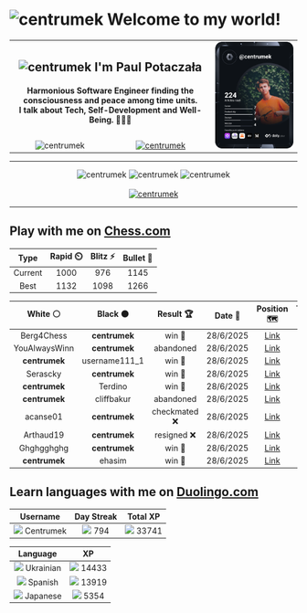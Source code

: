 <h1>
  <img
    src="https://emojis.slackmojis.com/emojis/images/1531849430/4246/blob-sunglasses.gif"
    width="30"
    alt="centrumek"
  />
  Welcome to my world!
</h1>

<table>
  <tbody>
    <tr>
      <td align="center" width="70%" colspan="2">
        <h2>
          <img
            src="https://raw.githubusercontent.com/MartinHeinz/MartinHeinz/master/wave.gif"
            width="30px"
            alt="centrumek"
          />
          I'm Paul Potaczała
        </h2>
        <h4>
          Harmonious Software Engineer finding the consciousness and peace among time units.
          <br/>
          I talk about Tech, Self-Development and Well-Being. 🌿🧘🚀
        </h4>
      </td>
      <td width="30%" rowspan="2">
        <a href="https://app.daily.dev/centrumek">
          <img
            src="./devcard.svg"
            alt="centrumek"
          />
        </a>
      </td>
    </tr>
    <tr align="center">
      <td>
        <img
          src="https://komarev.com/ghpvc/?username=centrumek&label=visitors&color=0e75b6&style=flat"
          alt="centrumek"
        >
      </td>
      <td>
        <a href="https://stackoverflow.com/users/14496012/centrumek">
          <img
            src="https://stackoverflow.com/users/flair/14496012.png?theme=dark"
            alt="centrumek"
          >
        </a>
      </td>
    </tr>
  </tbody>
</table>

---
<div align="center">
  <img 
    src="https://github-readme-stats.vercel.app/api?username=centrumek&show_icons=true&count_private=true&theme=dark&hide_border=true&hide=issues,contribs&bg_color=00000000"
    alt="centrumek"
  />
  <img
    src="https://github-readme-stats.vercel.app/api/top-langs/?username=centrumek&layout=compact&hide_border=true&theme=dark&bg_color=00000000&langs_count=6&exclude_repo=air-statistic-app"
    alt="centrumek"
  />
  <img 
    src="https://github-readme-streak-stats.herokuapp.com?user=centrumek&theme=dark&hide_border=true&background=FFFFFF00"
    alt="centrumek"
  />
  <br/>
  <br/>
  <a href="https://www.buymeacoffee.com/centrumek">
    <img
      src="https://cdn.buymeacoffee.com/buttons/v2/default-orange.png"
      height="50"
      width="210"
      alt="centrumek"
    />
  </a>
</div>

---

## Play with me on [Chess.com](https://www.chess.com/member/centrumek)

<div align="center">
<!--START_SECTION:chessStats-->
<!-- Automatically generated with https://github.com/Balastrong/chess-stats-action -->

| Type | Rapid ⏲️ | Blitz ⚡ | Bullet 🔫 |
|:---:|:---:|:---:|:---:|
| Current | 1000 | 976 | 1145 |
| Best | 1132 | 1098 | 1266 |

| White ⚪ | Black ⚫ | Result 🏆 | Date 📅 | Position 🗺️ | Type 🕕 |
|:---:|:---:|:---:|:---:|:---:|:---:|
| Berg4Chess | **centrumek** | win 🥇 | 28/6/2025 | <a href="http://www.ee.unb.ca/cgi-bin/tervo/fen.pl?select=8/6n1/R7/5kP1/3PpP2/5r2/5K2/8 w - - 3 45">Link</a> | Blitz |
| YouAlwaysWinn | **centrumek** | abandoned  | 28/6/2025 | <a href="http://www.ee.unb.ca/cgi-bin/tervo/fen.pl?select=3Q4/p7/8/k1p1P3/2B2p2/P4P1P/2P3P1/2K5 b - - 0 36">Link</a> | Blitz |
| **centrumek** | username111_1 | win 🥇 | 28/6/2025 | <a href="http://www.ee.unb.ca/cgi-bin/tervo/fen.pl?select=8/8/1k6/8/1KN5/1P6/p7/R7 b - - 2 56">Link</a> | Blitz |
| Serascky | **centrumek** | win 🥇 | 28/6/2025 | <a href="http://www.ee.unb.ca/cgi-bin/tervo/fen.pl?select=8/8/7r/5pk1/7R/6P1/5K2/7q b - - 1 51">Link</a> | Blitz |
| **centrumek** | Terdino | win 🥇 | 28/6/2025 | <a href="http://www.ee.unb.ca/cgi-bin/tervo/fen.pl?select=4k3/4R3/p2Bp1p1/r2p1p1p/3P1P1P/4PKP1/8/8 b - - 3 56">Link</a> | Blitz |
| **centrumek** | cliffbakur | abandoned  | 28/6/2025 | <a href="http://www.ee.unb.ca/cgi-bin/tervo/fen.pl?select=1rq3k1/6p1/4R2p/5p2/3Pp3/4P1P1/5PKP/8 w - - 2 32">Link</a> | Blitz |
| acanse01 | **centrumek** | checkmated ❌ | 28/6/2025 | <a href="http://www.ee.unb.ca/cgi-bin/tervo/fen.pl?select=6r1/5p1p/4bp2/8/2kQ4/2N3P1/PPq2P1P/R2R2K1 b - - 5 23">Link</a> | Blitz |
| Arthaud19 | **centrumek** | resigned ❌ | 28/6/2025 | <a href="http://www.ee.unb.ca/cgi-bin/tervo/fen.pl?select=rn2kbnr/ppp3pp/3p1p2/4p3/2BPPB2/2P2Q2/PP3PPP/RN3RK1 b kq - 0 8">Link</a> | Blitz |
| Ghghgghghg | **centrumek** | win 🥇 | 28/6/2025 | <a href="http://www.ee.unb.ca/cgi-bin/tervo/fen.pl?select=8/3K4/3n4/4b1k1/8/8/5p2/8 w - - 0 75">Link</a> | Blitz |
| **centrumek** | ehasim | win 🥇 | 28/6/2025 | <a href="http://www.ee.unb.ca/cgi-bin/tervo/fen.pl?select=7R/5p1k/6p1/8/2p5/p4rPK/8/B7 b - - 3 42">Link</a> | Blitz |

<!--END_SECTION:chessStats-->
</div>

## Learn languages with me on [Duolingo.com](https://www.duolingo.com/profile/Centrumek)

<div align="center">
<!--START_SECTION:duolingoStats-->
<!-- Automatically generated with https://github.com/centrumek/duolingo-readme-stats-->

| Username | Day Streak | Total XP |
|:---:|:---:|:---:|
| <img src="https://raw.githubusercontent.com/centrumek/duolingo-readme-stats/main/assets/duolingo.png" height="12"> Centrumek | <img src="https://raw.githubusercontent.com/centrumek/duolingo-readme-stats/main/assets/streakfrozen.svg" height="12"> 794 | <img src="https://raw.githubusercontent.com/centrumek/duolingo-readme-stats/main/assets/xp.svg" height="12"> 33741 | <img src="https://raw.githubusercontent.com/centrumek/duolingo-readme-stats/main/assets/xp.svg" height="12"> 0 |

| Language | XP |
|:---:|:---:|
| <img src="https://raw.githubusercontent.com/centrumek/duolingo-readme-stats/main/assets/langs/ukrainian.svg" height="12"> Ukrainian | <img src="https://raw.githubusercontent.com/centrumek/duolingo-readme-stats/main/assets/xp.svg" height="12"> 14433 |
| <img src="https://raw.githubusercontent.com/centrumek/duolingo-readme-stats/main/assets/langs/spanish.svg" height="12"> Spanish | <img src="https://raw.githubusercontent.com/centrumek/duolingo-readme-stats/main/assets/xp.svg" height="12"> 13919 |
| <img src="https://raw.githubusercontent.com/centrumek/duolingo-readme-stats/main/assets/langs/japanese.svg" height="12"> Japanese | <img src="https://raw.githubusercontent.com/centrumek/duolingo-readme-stats/main/assets/xp.svg" height="12"> 5354 |

<!--END_SECTION:duolingoStats-->
</div>
<!--
**centrumek/centrumek** is a ✨ _special_ ✨ repository because its `README.md` (this file) appears on your GitHub profile.

Here are some ideas to get you started:

- 🔭 I’m currently working on ...
- 🌱 I’m currently learning ...
- 👯 I’m looking to collaborate on ...
- 🤔 I’m looking for help with ...
- 💬 Ask me about ...
- 📫 How to reach me: ...
- 😄 Pronouns: ...
- ⚡ Fun fact: ...
-->
